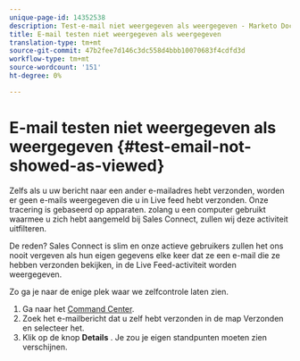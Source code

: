 ```yaml
---
unique-page-id: 14352538
description: Test-e-mail niet weergegeven als weergegeven - Marketo Docs - Productdocumentatie
title: E-mail testen niet weergegeven als weergegeven
translation-type: tm+mt
source-git-commit: 47b2fee7d146c3dc558d4bbb10070683f4cdfd3d
workflow-type: tm+mt
source-wordcount: '151'
ht-degree: 0%

---
```



# E-mail testen niet weergegeven als weergegeven {#test-email-not-showed-as-viewed}

Zelfs als u uw bericht naar een ander e-mailadres hebt verzonden, worden er geen e-mails weergegeven die u in Live feed hebt verzonden. Onze tracering is gebaseerd op apparaten. zolang u een computer gebruikt waarmee u zich hebt aangemeld bij Sales Connect, zullen wij deze activiteit uitfilteren.

De reden? Sales Connect is slim en onze actieve gebruikers zullen het ons nooit vergeven als hun eigen gegevens elke keer dat ze een e-mail die ze hebben verzonden bekijken, in de Live Feed-activiteit worden weergegeven.

Zo ga je naar de enige plek waar we zelfcontrole laten zien.

1. Ga naar het [Command Center](http://toutapp.com/next#emails/command_center).
1. Zoek het e-mailbericht dat u zelf hebt verzonden in de map Verzonden en selecteer het.
1. Klik op de knop **Details** . Je zou je eigen standpunten moeten zien verschijnen.

